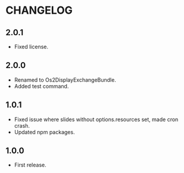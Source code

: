 # CHANGELOG

## 2.0.1

* Fixed license.

## 2.0.0

* Renamed to Os2DisplayExchangeBundle.
* Added test command.

## 1.0.1

* Fixed issue where slides without options.resources set, made cron crash.
* Updated npm packages.

## 1.0.0

* First release.

